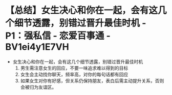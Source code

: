 # 【总结】女生决心和你在一起，会有这几个细节透露，别错过晋升最佳时机 - P1：强私信 - 恋爱百事通 - BV1ei4y1E7VH

-   女生决心和你在一起，会有这几个细节透露，别错过晋升最佳时机
    1.  男生需注意女生的回应，不要一味追求难以得到的目标
    2.  女生会主动找你聊天，频率高，对你的每句话都有回应
    3.  如果女生对你有好感，但关系仍保持朋友，表白后需主动提升关系，否则会被归为友谊区。